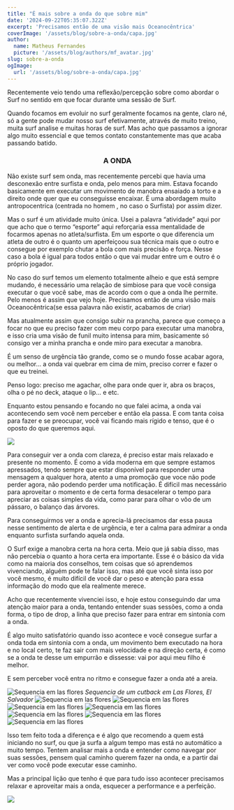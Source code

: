 ```yaml
---
title: "É mais sobre a onda do que sobre mim"
date: '2024-09-22T05:35:07.322Z'
excerpt: 'Precisamos então de uma visão mais Oceanocêntrica'
coverImage: '/assets/blog/sobre-a-onda/capa.jpg'
author:
  name: Matheus Fernandes
  picture: '/assets/blog/authors/mf_avatar.jpg'
slug: sobre-a-onda
ogImage:
  url: '/assets/blog/sobre-a-onda/capa.jpg'
---
```


Recentemente veio tendo uma reflexão/percepção sobre como abordar o Surf no sentido em que focar durante uma sessão de Surf. 

Quando focamos em evoluir no surf geralmente focamos na gente, claro né, só a gente pode mudar nosso surf efetivamente, através de muito treino, muita surf analise e muitas horas de surf. Mas acho que passamos a ignorar algo muito essencial e que temos contato constantemente mas que acaba passando batido.

<h3 align="center">A ONDA</h3>

Não existe surf sem onda, mas recentemente percebi que havia uma desconexão entre surfista e onda, pelo menos para mim. Estava focando basicamente em executar um movimento de manobra ensaiado a torto e a direito onde  quer que eu conseguisse encaixar. É uma abordagem muito antropocentrica (centrada no homem , no caso o Surfista) por assim dizer. 

Mas o surf é um atividade muito única. Usei a palavra “atividade” aqui por que acho que o termo “esporte” aqui reforçaria essa mentalidade de focarmos apenas no atleta/surfista. Em um esporte o que diferencia um atleta de outro é o quanto um aperfeiçoou sua técnica mais que o outro e consegue por exemplo chutar a bola com mais precisão e força. Nesse caso a bola é igual para todos então o que vai mudar entre um e outro é o próprio jogador.

No caso do surf temos um elemento totalmente alheio e que está sempre mudando, é necessário uma relação de simbiose para que você consiga executar o que você sabe, mas de acordo com o que a onda lhe permite. Pelo menos é assim que vejo hoje. Precisamos então de uma visão mais Oceanocêntrica(se essa palavra não existir, acabamos de criar)

Mas atualmente assim que consigo subir na prancha, parece que começo a focar no que eu preciso fazer com meu corpo para executar uma manobra, e isso cria uma visão de funil muito intensa para mim, basicamente só consigo ver a minha prancha e onde miro para executar a manobra. 

É um senso de urgência tão grande, como se o mundo fosse acabar agora, ou melhor… a onda vai quebrar em cima de mim, preciso correr e fazer o que eu treinei.

Penso logo: preciso me agachar, olhe para onde quer ir, abra os braços, olha o pé no deck, ataque o lip… e etc.

Enquanto estou pensando e focando no que falei acima, a onda vai acontecendo sem você nem perceber e então ela passa. E com tanta coisa para fazer e se preocupar, você vai ficando mais rígido e tenso, que é o oposto do que queremos aqui.

![](/assets/blog/sobre-a-onda/esquece.gif)

Para conseguir ver a onda com clareza, é preciso estar mais relaxado e presente no momento. É como a vida moderna em que sempre estamos apressados, tendo sempre que estar disponível para responder uma mensagem a qualquer hora, atento a uma promoção que voce não pode perder agora, não podendo perder uma notificação. É difícil mas necessário para aproveitar o momento e de certa forma desacelerar o tempo para apreciar as coisas simples da vida, como parar para olhar o vôo de um pássaro, o balanço das árvores.

Para conseguirmos ver a onda e aprecia-lá precisamos dar essa pausa nesse sentimento de alerta e de urgência, e ter a calma para admirar a onda enquanto surfista surfando aquela onda.   

O Surf exige a manobra certa na hora certa. Meio que já sabia disso, mas não percebia o quanto a hora certa era importante. Esse é o básico da vida como na maioria dos conselhos, tem coisas que só aprendemos vivenciando, alguém pode te falar isso, mas até que você sinta isso por você mesmo, é muito difícil de você dar o peso e atenção para essa informação do modo que ela realmente merece.

Acho que recentemente vivenciei isso, e hoje estou conseguindo dar uma atenção maior para a onda, tentando entender suas sessões, como a onda forma, o tipo de drop, a linha que preciso fazer para entrar em sintonia com a onda.

É algo muito satisfatório quando isso acontece e você consegue surfar a onda toda em sintonia com a onda, um movimento bem executado na hora e no local certo, te faz sair com mais velocidade e na direção certa, é como se a onda te desse um empurrão e dissesse: vai por aqui meu filho é melhor.

E sem perceber você entra no ritmo e consegue fazer a onda até a areia.

![Sequencia em las flores](/assets/blog/sobre-a-onda/l1.jpg)
*Sequencia de um cutback em Las Flores, El Salvador*
![Sequencia em las flores](/assets/blog/sobre-a-onda/l2.jpg)
![Sequencia em las flores](/assets/blog/sobre-a-onda/l3.jpg)
![Sequencia em las flores](/assets/blog/sobre-a-onda/l4.jpg)
![Sequencia em las flores](/assets/blog/sobre-a-onda/l5.jpg)
![Sequencia em las flores](/assets/blog/sobre-a-onda/l6.jpg)
![Sequencia em las flores](/assets/blog/sobre-a-onda/l7.jpg)
![Sequencia em las flores](/assets/blog/sobre-a-onda/l8.jpg)

Isso tem feito toda a diferença e é algo que recomendo a quem está iniciando no surf, ou que ja surfa a algum tempo mas está no automático a muito tempo. Tentem analisar mais a onda e entender como navegar por suas sessões, pensem qual caminho querem fazer na onda, e a partir dai ver como você	 pode executar esse caminho.

Mas a principal lição que tenho é que para tudo isso acontecer precisamos relaxar e aproveitar mais a onda, esquecer a performance e a perfeição.

![](/assets/blog/sobre-a-onda/molusco.webp)
